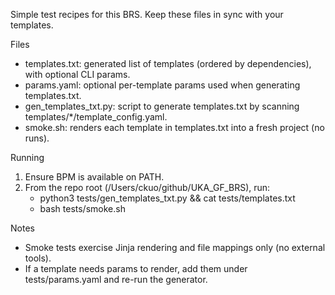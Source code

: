 Simple test recipes for this BRS. Keep these files in sync with your templates.

Files
- templates.txt: generated list of templates (ordered by dependencies), with optional CLI params.
- params.yaml: optional per-template params used when generating templates.txt.
- gen_templates_txt.py: script to generate templates.txt by scanning templates/*/template_config.yaml.
- smoke.sh: renders each template in templates.txt into a fresh project (no runs).

Running
1) Ensure BPM is available on PATH.
2) From the repo root (/Users/ckuo/github/UKA_GF_BRS), run:
   - python3 tests/gen_templates_txt.py && cat tests/templates.txt
   - bash tests/smoke.sh

Notes
- Smoke tests exercise Jinja rendering and file mappings only (no external tools).
- If a template needs params to render, add them under tests/params.yaml and re-run the generator.
